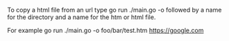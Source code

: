 To copy a html file from an url type go run ./main.go -o followed by a name for the directory and a name for the htm or html file.

For example go run ./main.go -o foo/bar/test.htm https://google.com